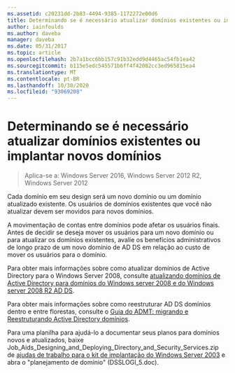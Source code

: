 ```yaml
---
ms.assetid: c20231dd-2b83-4494-9385-1172272e00d6
title: Determinando se é necessário atualizar domínios existentes ou implantar novos domínios
author: iainfoulds
ms.author: daveba
manager: daveba
ms.date: 05/31/2017
ms.topic: article
ms.openlocfilehash: 2b7a1bcc6bb157c91b32edd9d4465ac54fb1ea42
ms.sourcegitcommit: b115e5edc545571b6ff4f42082cc3ed965815ea4
ms.translationtype: MT
ms.contentlocale: pt-BR
ms.lasthandoff: 10/30/2020
ms.locfileid: "93069208"
---
```

# <a name="determining-whether-to-upgrade-existing-domains-or-deploy-new-domains"></a>Determinando se é necessário atualizar domínios existentes ou implantar novos domínios

> Aplica-se a: Windows Server 2016, Windows Server 2012 R2, Windows Server 2012

Cada domínio em seu design será um novo domínio ou um domínio atualizado existente. Os usuários de domínios existentes que você não atualizar devem ser movidos para novos domínios.

A movimentação de contas entre domínios pode afetar os usuários finais. Antes de decidir se deseja mover os usuários para um novo domínio ou para atualizar os domínios existentes, avalie os benefícios administrativos de longo prazo de um novo domínio de AD DS em relação ao custo de mover os usuários para o domínio.

Para obter mais informações sobre como atualizar domínios de Active Directory para o Windows Server 2008, consulte [atualizando domínios de Active Directory para domínios do Windows server 2008 e do Windows server 2008 R2 AD DS](/previous-versions/windows/it-pro/windows-server-2008-r2-and-2008/cc731188(v=ws.10)).

Para obter mais informações sobre como reestruturar AD DS domínios dentro e entre florestas, consulte o [Guia do ADMT: migrando e Reestruturando Active Directory domínios](/previous-versions/windows/it-pro/windows-server-2008-r2-and-2008/cc974332(v=ws.10)).

Para uma planilha para ajudá-lo a documentar seus planos para domínios novos e atualizados, baixe Job_Aids_Designing_and_Deploying_Directory_and_Security_Services.zip de [ajudas de trabalho para o kit de implantação do Windows Server 2003](https://microsoft.com/download/details.aspx?id=9608) e abra o "planejamento de domínio" (DSSLOGI_5.doc).
